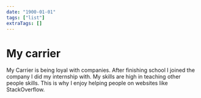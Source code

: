 ```yaml
---
date: "1900-01-01"
tags: ["list"]
extraTags: []
---
```


# My carrier

My Carrier is being loyal with companies. After finishing school I joined the
company I did my internship with. My skills are high in teaching other people
skills. This is why I enjoy helping people on websites like StackOverflow.
